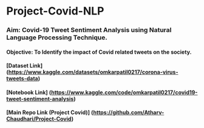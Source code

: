 # Project-Covid-NLP

### Aim: Covid-19 Tweet Sentiment Analysis using Natural Language Processing Technique.
#### Objective: To Identify the impact of Covid related tweets on the society.

#### [Dataset Link] (https://www.kaggle.com/datasets/omkarpatil0217/corona-virus-tweets-data)
#### [Notebook Link] (https://www.kaggle.com/code/omkarpatil0217/covid19-tweet-sentiment-analysis)
#### [Main Repo Link (Project Covid)] (https://github.com/Atharv-Chaudhari/Project-Covid)
